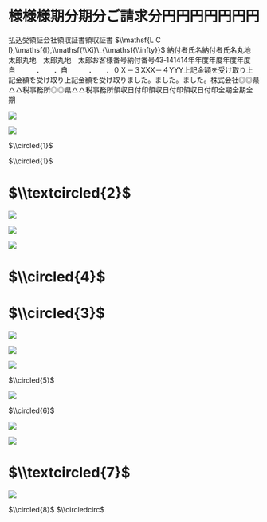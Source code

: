 # 様様様期分期分ご請求分円円円円円円円

払込受領証会社領収証書領収証書 $\\mathsf{L C l},\\mathsf{l},\\mathsf{\\Xi}\_{\\mathsf{\\infty}}$ 納付者氏名納付者氏名丸地　太郎丸地　太郎丸地　太郎お客様番号納付番号43‐141414年年度年度年度年度自　　　．　　．自　　　．　　．０Ｘ－３XXX－４YYY上記金額を受け取り上記金額を受け取り上記金額を受け取りました。ました。ました。株式会社◎◎県△△税事務所◎◎県△△税事務所領収日付印領収日付印領収日付印全期全期全期

![](https://www.nta.go.jp/tmp/d26107db-ca09-4c9d-8181-fb2791dacdbf/images/a13a7bfca1e78ad5014cd8491b0bb850349a6cecd01a0d241a7554d778e0c268.jpg)

![](https://www.nta.go.jp/tmp/d26107db-ca09-4c9d-8181-fb2791dacdbf/images/fe8ff8b88e84c3a622515cd5d5c14f343a9f489e9b2afb15a4dd542c6b9e9ce6.jpg)

$\\circled{1}$

$\\circled{1}$

# $\\textcircled{2}$

![](https://www.nta.go.jp/tmp/d26107db-ca09-4c9d-8181-fb2791dacdbf/images/62dc3554883570960f067202b870cc57d92abb72e465f0a3b03fbc04dcecb7b9.jpg)

![](https://www.nta.go.jp/tmp/d26107db-ca09-4c9d-8181-fb2791dacdbf/images/743a49de15a35a9bcb3584c5b10b2ef186b8e50916f80a7ad752482c1b7d09bc.jpg)

![](https://www.nta.go.jp/tmp/d26107db-ca09-4c9d-8181-fb2791dacdbf/images/5866bdb00cff489ceefc50acb6eeecbad14f648c663a8170edb404a36c89ae85.jpg)

# $\\circled{4}$

# $\\circled{3}$

![](https://www.nta.go.jp/tmp/d26107db-ca09-4c9d-8181-fb2791dacdbf/images/d700e23e6f61d39b6c34f015abb782294edc8f8b01486fb611a46d968a338c85.jpg)

![](https://www.nta.go.jp/tmp/d26107db-ca09-4c9d-8181-fb2791dacdbf/images/e6aa3aef0775a4e417105270f38dc3460736ad8f5311a664dcc9f43599053055.jpg)

![](https://www.nta.go.jp/tmp/d26107db-ca09-4c9d-8181-fb2791dacdbf/images/6e198fb39eeed6d146827c57369fbdc8d47c73fcf73e764d18514a36307636f9.jpg)

$\\circled{5}$

![](https://www.nta.go.jp/tmp/d26107db-ca09-4c9d-8181-fb2791dacdbf/images/f3e7e2175d4e29dc7f1415fb8663b44550ddc8e33b10dd2e5db10aa975123f54.jpg)

$\\circled{6}$

![](https://www.nta.go.jp/tmp/d26107db-ca09-4c9d-8181-fb2791dacdbf/images/7a58e52a0c19a25457bab6d876c99e5d912dbabf8af1567322d6a558c7d6c0b0.jpg)

![](https://www.nta.go.jp/tmp/d26107db-ca09-4c9d-8181-fb2791dacdbf/images/7a3e70d3c54d9085521d72a037c365b41fc6cff68d1d28be4fa22e9d63aad4ae.jpg)

# $\\textcircled{7}$

![](https://www.nta.go.jp/tmp/d26107db-ca09-4c9d-8181-fb2791dacdbf/images/8269e8d9f0212f3c91d77fd5e2ac96a8cd821f0bbb4e4bb0b7f3d46e637a48b9.jpg)

$\\circled{8}$ $\\circledcirc$